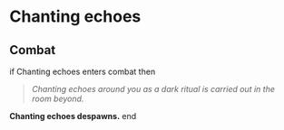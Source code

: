 # Chanting echoes


## Combat

if Chanting echoes enters combat  then


>*Chanting echoes around you as a dark ritual is carried out in the room beyond.*


**Chanting echoes despawns.**
end